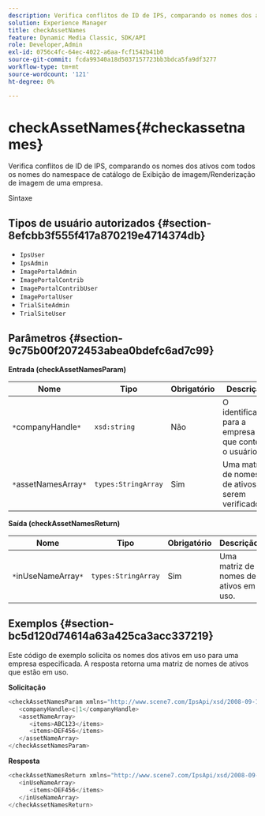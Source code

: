 ```yaml
---
description: Verifica conflitos de ID de IPS, comparando os nomes dos ativos com todos os nomes do namespace de catálogo de Exibição de imagem/Renderização de imagem de uma empresa.
solution: Experience Manager
title: checkAssetNames
feature: Dynamic Media Classic, SDK/API
role: Developer,Admin
exl-id: 0756c4fc-64ec-4022-a6aa-fcf1542b41b0
source-git-commit: fcda99340a18d5037157723bb3bdca5fa9df3277
workflow-type: tm+mt
source-wordcount: '121'
ht-degree: 0%

---
```


# checkAssetNames{#checkassetnames}

Verifica conflitos de ID de IPS, comparando os nomes dos ativos com todos os nomes do namespace de catálogo de Exibição de imagem/Renderização de imagem de uma empresa.

Sintaxe

## Tipos de usuário autorizados {#section-8efcbb3f555f417a870219e4714374db}

* `IpsUser`
* `IpsAdmin`
* `ImagePortalAdmin`
* `ImagePortalContrib`
* `ImagePortalContribUser`
* `ImagePortalUser`
* `TrialSiteAdmin`
* `TrialSiteUser`

## Parâmetros {#section-9c75b00f2072453abea0bdefc6ad7c99}

**Entrada (checkAssetNamesParam)**

| Nome | Tipo | Obrigatório | Descrição |
|---|---|---|---|
| `*`companyHandle`*` | `xsd:string` | Não | O identificador para a empresa que contém o usuário. |
| `*`assetNamesArray`*` | `types:StringArray` | Sim | Uma matriz de nomes de ativos a serem verificados. |

**Saída (checkAssetNamesReturn)**

| Nome | Tipo | Obrigatório | Descrição |
|---|---|---|---|
| `*`inUseNameArray`*` | `types:StringArray` | Sim | Uma matriz de nomes de ativos em uso. |

## Exemplos {#section-bc5d120d74614a63a425ca3acc337219}

Este código de exemplo solicita os nomes dos ativos em uso para uma empresa especificada. A resposta retorna uma matriz de nomes de ativos que estão em uso.

**Solicitação**

```java
<checkAssetNamesParam xmlns="http://www.scene7.com/IpsApi/xsd/2008-09-10">
   <companyHandle>c|1</companyHandle>
   <assetNameArray>
      <items>ABC123</items>
      <items>DEF456</items>
   </assetNameArray>
</checkAssetNamesParam>
```

**Resposta**

```java
<checkAssetNamesReturn xmlns="http://www.scene7.com/IpsApi/xsd/2008-09-10">
   <inUseNameArray>
      <items>DEF456</items>
   </inUseNameArray>
</checkAssetNamesReturn>
```
